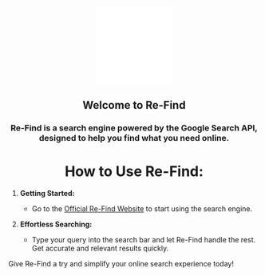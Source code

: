 <p align="center">
  <img width="156" align="center" src="https://github.com/purploided/Re-Find/blob/main/Re-Find-2025.png">
</p>

<h2 align="center">Welcome to Re-Find</h2>

<h3 align="center">Re-Find is a search engine powered by the Google Search API, designed to help you find what you need online.</h3>

<h1 align="center">How to Use Re-Find:</h1>

1. **Getting Started:**
   - Go to the [Official Re-Find Website](https://refind.purploid.xyz) to start using the search engine.

2. **Effortless Searching:**
   - Type your query into the search bar and let Re-Find handle the rest. Get accurate and relevant results quickly.

Give Re-Find a try and simplify your online search experience today!
